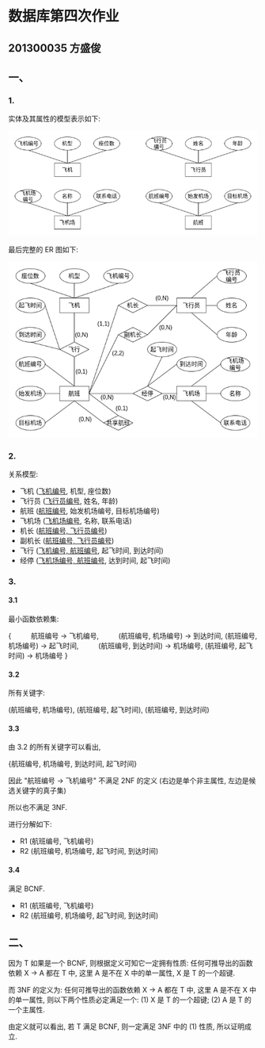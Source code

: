# 数据库第四次作业

## 201300035 方盛俊

## 一、

### 1.

实体及其属性的模型表示如下:

![](./images/1-1.png)

最后完整的 ER 图如下:

![](./images/1-2.png)


### 2.

关系模型:

- 飞机 (<u>飞机编号</u>, 机型, 座位数)
- 飞行员 (<u>飞行员编号</u>, 姓名, 年龄)
- 航班 (<u>航班编号</u>, 始发机场编号, 目标机场编号)
- 飞机场 (<u>飞机场编号</u>, 名称, 联系电话)
- 机长 (<u>航班编号, 飞行员编号</u>)
- 副机长 (<u>航班编号, 飞行员编号</u>)
- 飞行 (<u>飞机编号, 航班编号</u>, 起飞时间, 到达时间)
- 经停 (<u>飞机场编号, 航班编号</u>, 达到时间, 起飞时间)


### 3.

#### 3.1

最小函数依赖集:

{
$\qquad$ 航班编号 -> 飞机编号,
$\qquad$ (航班编号, 机场编号) -> 到达时间, (航班编号, 机场编号) -> 起飞时间,
$\qquad$ (航班编号, 到达时间) -> 机场编号, (航班编号, 起飞时间) -> 机场编号
}

#### 3.2

所有关键字:

(航班编号, 机场编号), (航班编号, 起飞时间), (航班编号, 到达时间)

<!-- #### 3.3

如果选取 (航班编号, 机场编号) 为主键,

那么 "航班编号 -> 起飞时间" 不符合 2NF 的定义, "起飞时间" 是单个非主键属性, "航班编号" 是候选关键字的真子集.

所以不符合 2NF, 自然也不符合 3NF.

将其分解为子关系:

- R1 (航班编号, 飞机编号, 到达时间)
- R2 (航班编号, 飞机编号, 起飞时间)
- R3 (航班编号, 机场编号)

这种分解满足 3NF.

#### 3.4

R1, R2 不满足 BCNF, 进一步分解为

- R3 (航班编号, 机场编号)
- R4 (航班编号, 飞机编号)
- R5 (航班编号, 到达时间)
- R6 (航班编号, 起飞时间) -->


#### 3.3

由 3.2 的所有关键字可以看出,

{航班编号, 机场编号, 到达时间, 起飞时间}

因此 "航班编号 -> 飞机编号" 不满足 2NF 的定义 (右边是单个非主属性, 左边是候选关键字的真子集)

所以也不满足 3NF.

进行分解如下:

- R1 (航班编号, 飞机编号)
- R2 (航班编号, 机场编号, 起飞时间, 到达时间)


#### 3.4

满足 BCNF.

- R1 (航班编号, 飞机编号)
- R2 (航班编号, 机场编号, 起飞时间, 到达时间)


## 二、

因为 T 如果是一个 BCNF, 则根据定义可知它一定拥有性质: 任何可推导出的函数依赖 X -> A 都在 T 中, 这里 A 是不在 X 中的单一属性, X 是 T 的一个超键.

而 3NF 的定义为: 任何可推导出的函数依赖 X -> A 都在 T 中, 这里 A 是不在 X 中的单一属性, 则以下两个性质必定满足一个: (1) X 是 T 的一个超键; (2) A 是 T 的一个主属性.

由定义就可以看出, 若 T 满足 BCNF, 则一定满足 3NF 中的 (1) 性质, 所以证明成立.


